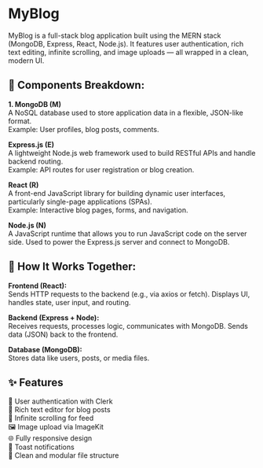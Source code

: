 # MyBlog
MyBlog is a full-stack blog application built using the MERN stack (MongoDB, Express, React, Node.js). It features user authentication, rich text editing, infinite scrolling, and image uploads — all wrapped in a clean, modern UI.

## 🔧 Components Breakdown:

<b>1. MongoDB (M) </b> <br>
A NoSQL database used to store application data in a flexible, JSON-like format. <br>
Example: User profiles, blog posts, comments.

<b> Express.js (E) </b> <br>
A lightweight Node.js web framework used to build RESTful APIs and handle backend routing.<br>
 Example: API routes for user registration or blog creation.

<b> React (R) </b> <br>
A front-end JavaScript library for building dynamic user interfaces, particularly single-page applications (SPAs).<br>
 Example: Interactive blog pages, forms, and navigation.

<b> Node.js (N) </b> <br>
A JavaScript runtime that allows you to run JavaScript code on the server side.
Used to power the Express.js server and connect to MongoDB.

## 🔁 How It Works Together:

<b> Frontend (React): </b> <br>
Sends HTTP requests to the backend (e.g., via axios or fetch).
Displays UI, handles state, user input, and routing.

<b> Backend (Express + Node): </b> <br>
Receives requests, processes logic, communicates with MongoDB.
Sends data (JSON) back to the frontend.

<b> Database (MongoDB):</b> <br>
Stores data like users, posts, or media files.

## ✨ Features
🔐 User authentication with Clerk  <br>
📝 Rich text editor for blog posts  <br>
🌊 Infinite scrolling for feed  <br>
🖼️ Image upload via ImageKit  <br>
🌐 Fully responsive design  <br>
🔔 Toast notifications  <br>
📁 Clean and modular file structure  <br>


